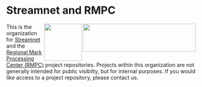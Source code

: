 # Streamnet and RMPC

<div>
<img align="right" style="display: block" width="300" height="75" src="https://www.streamnet.org/wp-content/uploads/2021/04/cropped-LogoFileStreamnet_text2.png">

<img align="right" style="display: block" width="100" height="100" src="https://www.rmis.org/images/rmis-logo-100.gif">
</div>

This is the organization for <a href="https://www.streamnet.org">Streamnet</a> and the <a href="https://www.rmpc.org">Regional Mark Processing Center (RMPC)</a> project repositories. Projects within this organization are not generally intended for public visibilty, but for internal purposes. If you would like access to a project repository, please contact us.
